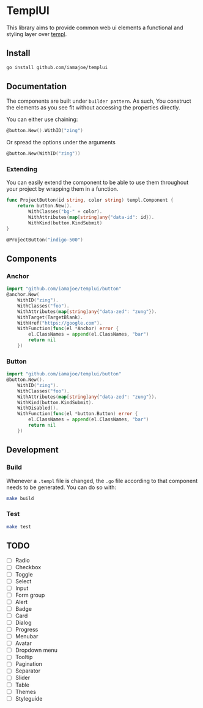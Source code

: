 # TemplUI

This library aims to provide common web ui elements a functional and styling layer over [templ](https://github.com/a-h/templ).

## Install

```sh
go install github.com/iamajoe/templui
```

## Documentation

The components are built under `builder pattern`. As such, You construct the elements as you see fit without accessing the properties directly.

You can either use chaining:
```go
@button.New().WithID("zing")
```
Or spread the options under the arguments
```go
@button.New(WithID("zing"))
```

### Extending

You can easily extend the component to be able to use them throughout your project by wrapping them in a function.

```go
func ProjectButton(id string, color string) templ.Component {
    return button.New().
        WithClasses("bg-" + color).
        WithAttributes(map[string]any{"data-id": id}).
        WithKind(button.KindSubmit)
}

@ProjectButton("indigo-500")
```

## Components

### Anchor

```go
import "github.com/iamajoe/templui/button"
@anchor.New(
    WithID("zing").
    WithClasses("foo").
    WithAttributes(map[string]any{"data-zed": "zung"}).
    WithTarget(TargetBlank).
    WithHref("https://google.com").
    WithFunction(func(el *Anchor) error {
        el.ClassNames = append(el.ClassNames, "bar")
        return nil
    })
```

### Button

```go
import "github.com/iamajoe/templui/button"
@button.New().
    WithID("zing").
    WithClasses("foo").
    WithAttributes(map[string]any{"data-zed": "zung"}).
    WithKind(button.KindSubmit).
    WithDisabled().
    WithFunction(func(el *button.Button) error {
        el.ClassNames = append(el.ClassNames, "bar")
        return nil
    })
```

## Development

### Build

Whenever a `.templ` file is changed, the `.go` file according to that component needs to be generated. You can do so with:
```sh
make build
```

### Test

```sh
make test
```

## TODO

- [ ] Radio
- [ ] Checkbox
- [ ] Toggle
- [ ] Select
- [ ] Input
- [ ] Form group
- [ ] Alert
- [ ] Badge
- [ ] Card
- [ ] Dialog
- [ ] Progress
- [ ] Menubar
- [ ] Avatar
- [ ] Dropdown menu
- [ ] Tooltip
- [ ] Pagination
- [ ] Separator
- [ ] Slider
- [ ] Table
- [ ] Themes
- [ ] Styleguide

